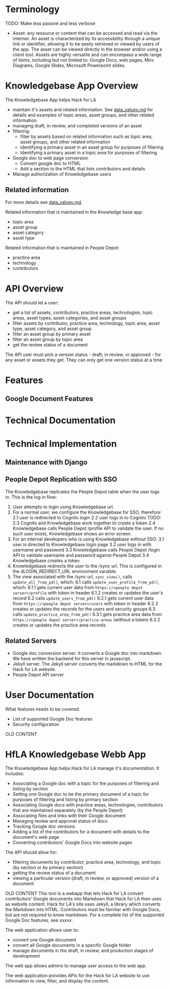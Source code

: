# Terminology
TODO: Make less passive and less verbose
- Asset: any resource or content that can be accessed and read via the internet.  An asset is characterized by its accessibility through a unique link or identifier, allowing it to be easily retrieved or viewed by users of the app.  The asset can be viewed directly in the browser and/or using a client tool.  Assets are highly versatile and can encompass a wide range of items, including but not limited to: Google Docs, web pages, Miro Diagrams, Google Slides, Microsoft Powerpoint slides.


# Knowledgebase App Overview

The Knowledgebase App helps Hack for LA 
- maintain it's assets and related information.  See [data_values.md](docs/design/data_values.md) for details and examples of topic areas, asset groups, and other related information.
- managing draft, in review, and completed versions of an asset
- filtering:
   - filter by assets based on related information such as topic area, asset groups, and other related information
   - identifying a primary asset in an asset group for purposes of filtering
   - Identifying a primary asset in a topic area for purposes of filtering
- Google doc to web page conversion
  - Convert google doc to HTML
  - Add a section to the HTML that lists contributors and details
- Manage authorization of Knowledgebase users

## Related information

For more details see [data_values.md](docs/design/data_values.md).

Related information that is maintained in the Knowledge base app:
- topic area
- asset group
- asset category
- asset type

Related information that is maintained in People Depot:
- practice area
- technology
- contributors

# API Overview

The API should let a user:
- get a list of assets, contributors, practice areas, technologies, topic areas, asset types, asset categories, and asset groups
- filter assets by contributor, practice area, technology, topic area, asset type, asset category, and asset group
- filter an asset group by primary asset
- filter an asset group by topic area
- get the review status of a document

The API user must pick a version status - draft, in review, or approved - for any asset or assets they get. They can only get one version status at a time.




# Features
## Google Document Features
# Technical Documentation

# Technical Implementation
## Maintenance with Django
## People Depot Replication with SSO

The Knowledgebase replicates the People Depot table when the user logs in. This is the log in flow:

1. User attempts to login using Knowledgebase url.
2. For a normal user, we configure the Knowledgebase for SSO, therefore:
   2.1 user is redirected to Cognito login
   2.2 user logs in to Cognito
   TODO: 2.3 Cognito and Knowledgebase work together to create a token
   2.4 Knowledgebase calls People Depot /profile API to validate the user.  If no such user exists,
   Knowledgebase shows an error screen.
3. For an internal developers who is using Knowledgebase without SSO:
   3.1 user is directed to Knowledgebase login page
   3.2 user logs in with username and password
   3.3 Knowledgebase calls People Depot /login API to validate username and password against People Depot
   3.4 Knowledgebase creates a token
5. Knowledgebase redirects the user to the /sync url.  This is configured in the dLOGIN_REDIRECT_URL environment variable.
6. The view associated with the /sync url, `sync_view()`, calls `update_all_from_pd()`, which:
   6.1 calls `update_user_profile_from_pd()`, which:
      6.1.1 gets current user data from `https://<people depot server>/profile` with token in header
      6.1.2 creates or updates the user's record
   6.2 calls `update_users_from_pd()`
      6.2.1 gets current user data from `https://<people depot server>/users` with token in header
      6.2.2 creates or updates the records for the users and security groups
   6.3 calls `update_practice_area_from_pd()`
      6.3.1 gets practice area data from `https://<people depot server>/practice-areas` (without a token)
      6.3.2 creates or updates the practice area records

## Related Servers

- Google doc conversion server. It converts a Google doc into markdown. We have written the backend for this server in javascript.
- Jekyll server. The Jekyll server converts the markdown to HTML for the Hack for LA website.
- People Depot API server

# User Documentation

What features needs to be covered:
- List of supported Google Doc features
- Security configuration
















OLD CONTENT
# HfLA Knowledgebase Webb App
The Knowledgebase App helps Hack for LA manage it's documentation. It includes:
- Associating a Google doc with a topic for the purposes of filtering and listing by section
- Setting one Google doc to be the primary document of a topic for purposes of filtering and listing by primary section
- Associating Google docs with practice areas, technologies, contributors that are maintained separately (by the People Depot)
- Associating files and links with their Google document
- Managing review and approval status of docs
- Tracking Google doc versions
- Adding a list of the contributors for a document with details to the document's web page
- Converting contributors' Google Docs into website pages

The API should allow for:
- filtering documents by contributor, practice area, technology, and topic (by section or by primary section)
- getting the review status of a document
- viewing a particular version (draft, in review, or approved) version of a document


OLD CONTENT
This tool is a webapp that lets Hack for LA convert contributors' Google documents into Markdown that Hack for LA then uses as website content.  Hack for LA's site uses Jekyll, a library which converts the Markdown into HTML.  Contributors must be familiar with Google Docs, but are not required to know markdown.  For a complete list of the supported Google Doc features, see xxxxx.

The web application allows user to:
- convert one Google document
- convert all Google documents in a specific Google folder
- manage documents in the draft, in review, and production stages of development

The web app allows admins to manage user access to the web app.

The web application provides APIs for the Hack for LA website to use information to view, filter, and display the content.